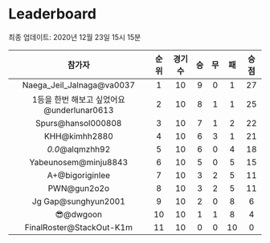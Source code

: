 # Leaderboard
최종 업데이트: 2020년 12월 23일 15시 15분




| 참가자 | 순위 | 경기수 | 승 | 무 | 패 | 승점 |
|:---:|:---:|:---:|:---:|:---:|:---:|:---:|
| Naega_Jeil_Jalnaga@va0037 | 1 | 10 | 9 | 0 | 1 | 27 |
| 1등을 한번 해보고 싶었어요@underlunar0613 | 2 | 10 | 8 | 1 | 1 | 25 |
| Spurs@hansol000808 | 3 | 10 | 7 | 1 | 2 | 22 |
| KHH@kimhh2880 | 4 | 10 | 6 | 3 | 1 | 21 |
| _0.0_@alqmzhh92 | 5 | 10 | 6 | 0 | 4 | 18 |
| Yabeunosem@minju8843 | 6 | 10 | 5 | 0 | 5 | 15 |
| A+@bigoriginlee | 7 | 10 | 3 | 2 | 5 | 11 |
| PWN@gun2o2o | 8 | 10 | 3 | 2 | 5 | 11 |
| Jg Gap@sunghyun2001 | 9 | 10 | 2 | 0 | 8 | 6 |
| 😎@dwgoon | 10 | 10 | 1 | 1 | 8 | 4 |
| FinalRoster@StackOut-K1m | 11 | 10 | 0 | 0 | 10 | 0 |